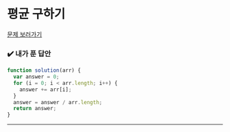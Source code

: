 # 평균 구하기

[문제 보러가기](https://school.programmers.co.kr/learn/courses/30/lessons/12944)

### :heavy_check_mark: 내가 푼 답안

```javascript
function solution(arr) {
  var answer = 0;
  for (i = 0; i < arr.length; i++) {
    answer += arr[i];
  }
  answer = answer / arr.length;
  return answer;
}
```

<hr/>
